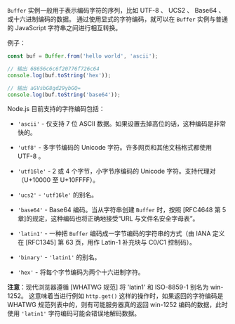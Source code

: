 
`Buffer` 实例一般用于表示编码字符的序列，比如 UTF-8 、 UCS2 、 Base64 、或十六进制编码的数据。
通过使用显式的字符编码，就可以在 `Buffer` 实例与普通的 JavaScript 字符串之间进行相互转换。

例子：

```js
const buf = Buffer.from('hello world', 'ascii');

// 输出 68656c6c6f20776f726c64
console.log(buf.toString('hex'));

// 输出 aGVsbG8gd29ybGQ=
console.log(buf.toString('base64'));
```

Node.js 目前支持的字符编码包括：

* `'ascii'` - 仅支持 7 位 ASCII 数据。如果设置去掉高位的话，这种编码是非常快的。

* `'utf8'` - 多字节编码的 Unicode 字符。许多网页和其他文档格式都使用 UTF-8 。

* `'utf16le'` - 2 或 4 个字节，小字节序编码的 Unicode 字符。支持代理对（U+10000 至 U+10FFFF）。

* `'ucs2'` - `'utf16le'` 的别名。

* `'base64'` - Base64 编码。当从字符串创建 `Buffer` 时，按照 [RFC4648 第 5 章]的规定，这种编码也将正确地接受“URL 与文件名安全字母表”。

* `'latin1'` - 一种把 `Buffer` 编码成一字节编码的字符串的方式（由 IANA 定义在 [RFC1345] 第 63 页，用作 Latin-1 补充块与 C0/C1 控制码）。

* `'binary'` - `'latin1'` 的别名。

* `'hex'` - 将每个字节编码为两个十六进制字符。

**注意**：现代浏览器遵循 [WHATWG 规范] 将 'latin1' 和 ISO-8859-1 别名为 win-1252。
这意味着当进行例如 `http.get()` 这样的操作时，如果返回的字符编码是 WHATWG 规范列表中的，则有可能服务器真的返回 win-1252 编码的数据，此时使用 `'latin1'` 字符编码可能会错误地解码数据。

